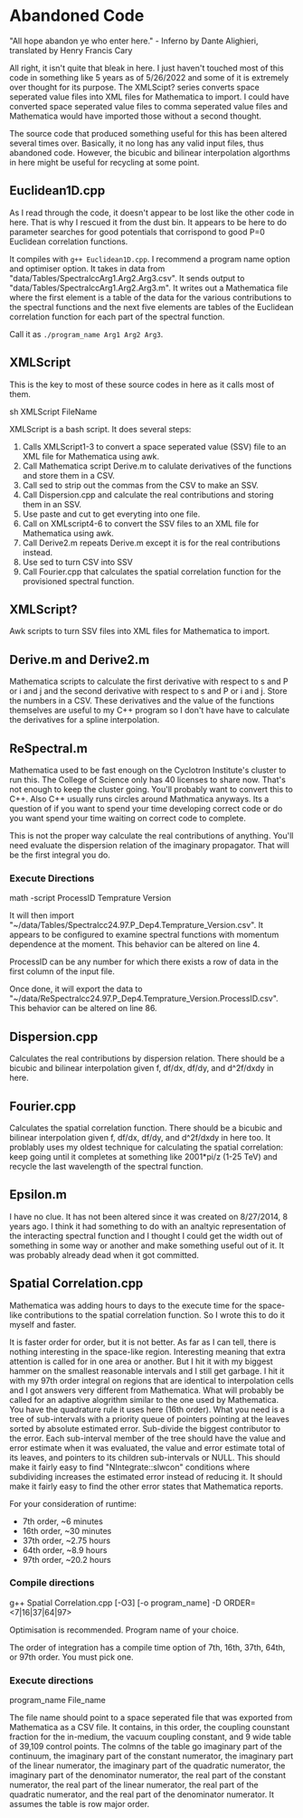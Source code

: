 # Abandoned Code

"All hope abandon ye who enter here." - Inferno by Dante Alighieri, translated by Henry Francis Cary

All right, it isn't quite that bleak in here. I just haven't touched most of this code in something like 5 years as of 5/26/2022 and some of it is extremely over thought for its purpose. The XMLScipt? series converts space seperated value files into XML files for Mathematica to import. I could have converted space seperated value files to comma seperated value files and Mathematica would have imported those without a second thought.

The source code that produced something useful for this has been altered several times over. Basically, it no long has any valid input files, thus abandoned code. However, the bicubic and bilinear interpolation algorthms in here might be useful for recycling at some point.

## Euclidean1D.cpp

As I read through the code, it doesn't appear to be lost like the other code in here. That is why I rescued it from the dust bin. It appears to be here to do parameter searches for good potentials that corrispond to good P=0 Euclidean correlation functions.

It compiles with `g++ Euclidean1D.cpp`. I recommend a program name option and optimiser option. It takes in data from "data/Tables/SpectralccArg1.Arg2.Arg3.csv". It sends output to "data/Tables/SpectralccArg1.Arg2.Arg3.m". It writes out a Mathematica file where the first element is a table of the data for the various contributions to the spectral functions and the next five elements are tables of the Euclidean correlation function for each part of the spectral function.

Call it as `./program_name Arg1 Arg2 Arg3`.

## XMLScript

This is the key to most of these source codes in here as it calls most of them.

sh XMLScript FileName

XMLScript is a bash script. It does several steps:
1. Calls XMLScript1-3 to convert a space seperated value (SSV) file to an XML file for Mathematica using awk.
2. Call Mathematica script Derive.m to calulate derivatives of the functions and store them in a CSV.
3. Call sed to strip out the commas from the CSV to make an SSV.
4. Call Dispersion.cpp and calculate the real contributions and storing them in an SSV.
5. Use paste and cut to get everyting into one file.
6. Call on XMLscript4-6 to convert the SSV files to an XML file for Mathematica using awk.
7. Call Derive2.m repeats Derive.m except it is for the real contributions instead.
8. Use sed to turn CSV into SSV
9. Call Fourier.cpp that calculates the spatial correlation function for the provisioned spectral function.

## XMLScript?

Awk scripts to turn SSV files into XML files for Mathematica to import.

## Derive.m and Derive2.m

Mathematica scripts to calculate the first derivative with respect to s and P or i and j and the second derivative with respect to s and P or i and j. Store the numbers in a CSV. These derivatives and the value of the functions themselves are useful to my C++ program so I don't have have to calculate the derivatives for a spline interpolation.

## ReSpectral.m

Mathematica used to be fast enough on the Cyclotron Institute's cluster to run this. The College of Science only has 40 licenses to share now. That's not enough to keep the cluster going. You'll probably want to convert this to C++. Also C++ usually runs circles around Mathmatica anyways. Its a question of if you want to spend your time developing correct code or do you want spend your time waiting on correct code to complete.

This is not the proper way calculate the real contributions of anything. You'll need evaluate the dispersion relation of the imaginary propagator. That will be the first integral you do.

### Execute Directions

math -script ProcessID Temprature Version

It will then import "~/data/Tables/Spectralcc24.97.P\_Dep4.Temprature\_Version.csv". It appears to be configured to examine spectral functions with momentum dependence at the moment. This behavior can be altered on line 4.

ProcessID can be any number for which there exists a row of data in the first column of the input file.

Once done, it will export the data to "~/data/ReSpectralcc24.97.P\_Dep4.Temprature\_Version.ProcessID.csv". This behavior can be altered on line 86.

## Dispersion.cpp

Calculates the real contributions by dispersion relation. There should be a bicubic and bilinear interpolation given f, df/dx, df/dy, and d^2f/dxdy in here.

## Fourier.cpp

Calculates the spatial correlation function. There should be a bicubic and bilinear interpolation given f, df/dx, df/dy, and d^2f/dxdy in here too. It problably uses my oldest technique for calculating the spatial correlation: keep going until it completes at something like 2001*pi/z (1-25 TeV) and recycle the last wavelength of the spectral function.

## Epsilon.m

I have no clue. It has not been altered since it was created on 8/27/2014, 8 years ago. I think it had something to do with an analtyic representation of the interacting spectral function and I thought I could get the width out of something in some way or another and make something useful out of it. It was probably already dead when it got committed.

## Spatial Correlation.cpp
Mathematica was adding hours to days to the execute time for the space-like contributions to the spatial correlation function. So I wrote this to do it myself and faster.

It is faster order for order, but it is not better. As far as I can tell, there is nothing interesting in the space-like region. Interesting meaning that extra attention is called for in one area or another. But I hit it with my biggest hammer on the smallest reasonable intervals and I still get garbage. I hit it with my 97th order integral on regions that are identical to interpolation cells and I got answers very different from Mathematica. What will probably be called for an adaptive alogrithm similar to the one used by Mathematica. You have the quadrature rule it uses here (16th order). What you need is a tree of sub-intervals with a priority queue of pointers pointing at the leaves sorted by absolute estimated error. Sub-divide the biggest contributor to the error. Each sub-interval member of the tree should have the value and error estimate when it was evaluated, the value and error estimate total of its leaves, and pointers to its children sub-intervals or NULL. This should make it fairly easy to find "NIntegrate::slwcon" conditions where subdividing increases the estimated error instead of reducing it. It should make it fairly easy to find the other error states that Mathematica reports.

For your consideration of runtime:
- 7th order, ~6 minutes
- 16th order, ~30 minutes
- 37th order, ~2.75 hours
- 64th order, ~8.9 hours
- 97th order, ~20.2 hours

### Compile directions
g++ Spatial Correlation.cpp \[-O3\] \[-o program_name\] -D ORDER=\<7|16|37|64|97\>

Optimisation is recommended. Program name of your choice.

The order of integration has a compile time option of 7th, 16th, 37th, 64th, or 97th order. You must pick one.

### Execute directions
program\_name File\_name

The file name should point to a space seperated file that was exported from Mathematica as a CSV file. It contains, in this order, the coupling counstant fraction for the in-medium, the vacuum coupling constant, and 9 wide table of 39,109 control points. The colmns of the table go imaginary part of the continuum, the imaginary part of the constant numerator, the imaginary part of the linear numerator, the imaginary part of the quadratic numerator, the imaginary part of the denominator numerator, the real part of the constant numerator, the real part of the linear numerator, the real part of the quadratic numerator, and the real part of the denominator numerator. It assumes the table is row major order.
